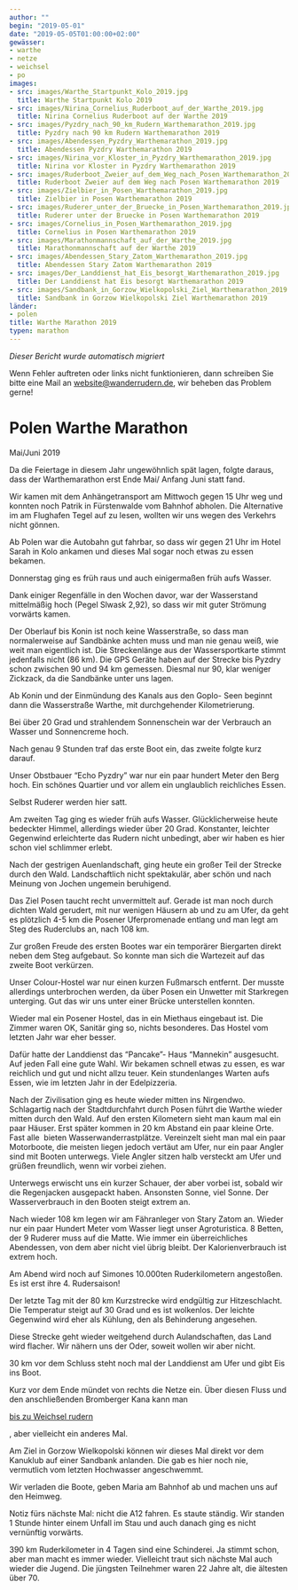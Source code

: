 ```yaml
---
author: ""
begin: "2019-05-01"
date: "2019-05-05T01:00:00+02:00"
gewässer:
- warthe
- netze
- weichsel
- po
images:
- src: images/Warthe_Startpunkt_Kolo_2019.jpg
  title: Warthe Startpunkt Kolo 2019
- src: images/Nirina_Cornelius_Ruderboot_auf_der_Warthe_2019.jpg
  title: Nirina Cornelius Ruderboot auf der Warthe 2019
- src: images/Pyzdry_nach_90_km_Rudern_Warthemarathon_2019.jpg
  title: Pyzdry nach 90 km Rudern Warthemarathon 2019
- src: images/Abendessen_Pyzdry_Warthemarathon_2019.jpg
  title: Abendessen Pyzdry Warthemarathon 2019
- src: images/Nirina_vor_Kloster_in_Pyzdry_Warthemarathon_2019.jpg
  title: Nirina vor Kloster in Pyzdry Warthemarathon 2019
- src: images/Ruderboot_Zweier_auf_dem_Weg_nach_Posen_Warthemarathon_2019.jpg
  title: Ruderboot Zweier auf dem Weg nach Posen Warthemarathon 2019
- src: images/Zielbier_in_Posen_Warthemarathon_2019.jpg
  title: Zielbier in Posen Warthemarathon 2019
- src: images/Ruderer_unter_der_Bruecke_in_Posen_Warthemarathon_2019.jpg
  title: Ruderer unter der Bruecke in Posen Warthemarathon 2019
- src: images/Cornelius_in_Posen_Warthemarathon_2019.jpg
  title: Cornelius in Posen Warthemarathon 2019
- src: images/Marathonmannschaft_auf_der_Warthe_2019.jpg
  title: Marathonmannschaft auf der Warthe 2019
- src: images/Abendessen_Stary_Zatom_Warthemarathon_2019.jpg
  title: Abendessen Stary Zatom Warthemarathon 2019
- src: images/Der_Landdienst_hat_Eis_besorgt_Warthemarathon_2019.jpg
  title: Der Landdienst hat Eis besorgt Warthemarathon 2019
- src: images/Sandbank_in_Gorzow_Wielkopolski_Ziel_Warthemarathon_2019.jpg
  title: Sandbank in Gorzow Wielkopolski Ziel Warthemarathon 2019
länder:
- polen
title: Warthe Marathon 2019
typen: marathon
---
```



*Dieser Bericht wurde automatisch migriert*

Wenn Fehler auftreten oder links nicht funktionieren, dann schreiben Sie bitte eine Mail an website@wanderrudern.de, wir beheben das Problem gerne!



# Polen Warthe Marathon


Mai/Juni 2019

Da die Feiertage in diesem Jahr ungewöhnlich spät lagen, folgte daraus, dass der Warthemarathon erst Ende Mai/ Anfang Juni statt fand.

Wir kamen mit dem Anhängetransport am Mittwoch gegen 15 Uhr weg und konnten noch Patrik in Fürstenwalde vom Bahnhof abholen. Die Alternative im am Flughafen Tegel auf zu lesen, wollten wir uns wegen des Verkehrs nicht gönnen.

Ab Polen war die Autobahn gut fahrbar, so dass wir gegen 21 Uhr im Hotel Sarah in Kolo ankamen und dieses Mal sogar noch etwas zu essen bekamen.

Donnerstag ging es früh raus und auch einigermaßen früh aufs Wasser.

Dank einiger Regenfälle in den Wochen davor, war der Wasserstand mittelmäßig hoch (Pegel Slwask 2,92), so dass wir mit guter Strömung vorwärts kamen.

Der Oberlauf bis Konin ist noch keine Wasserstraße, so dass man normalerweise auf Sandbänke achten muss und man nie genau weiß, wie weit man eigentlich ist. Die Streckenlänge aus der Wassersportkarte stimmt jedenfalls nicht (86 km). Die GPS Geräte haben auf der Strecke bis Pyzdry schon zwischen 90 und 94 km gemessen. Diesmal nur 90, klar weniger Zickzack, da die Sandbänke unter uns lagen.

Ab Konin und der Einmündung des Kanals aus den Goplo- Seen beginnt dann die Wasserstraße Warthe, mit durchgehender Kilometrierung.

Bei über 20 Grad und strahlendem Sonnenschein war der Verbrauch an Wasser und Sonnencreme hoch.

Nach genau 9 Stunden traf das erste Boot ein, das zweite folgte kurz darauf.

Unser Obstbauer “Echo Pyzdry” war nur ein paar hundert Meter den Berg hoch. Ein schönes Quartier und vor allem ein unglaublich reichliches Essen.

Selbst Ruderer werden hier satt.

Am zweiten Tag ging es wieder früh aufs Wasser. Glücklicherweise heute bedeckter Himmel, allerdings wieder über 20 Grad. Konstanter, leichter Gegenwind erleichterte das Rudern nicht unbedingt, aber wir haben es hier schon viel schlimmer erlebt.

Nach der gestrigen Auenlandschaft, ging heute ein großer Teil der Strecke durch den Wald. Landschaftlich nicht spektakulär, aber schön und nach Meinung von Jochen ungemein beruhigend.

Das Ziel Posen taucht recht unvermittelt auf. Gerade ist man noch durch dichten Wald gerudert, mit nur wenigen Häusern ab und zu am Ufer, da geht es plötzlich 4-5 km die Posener Uferpromenade entlang und man legt am Steg des Ruderclubs an, nach 108 km.

Zur großen Freude des ersten Bootes war ein temporärer Biergarten direkt neben dem Steg aufgebaut. So konnte man sich die Wartezeit auf das zweite Boot verkürzen.

Unser Colour-Hostel war nur einen kurzen Fußmarsch entfernt. Der musste allerdings unterbrochen werden, da über Posen ein Unwetter mit Starkregen unterging. Gut das wir uns unter einer Brücke unterstellen konnten.

Wieder mal ein Posener Hostel, das in ein Miethaus eingebaut ist. Die Zimmer waren OK, Sanitär ging so, nichts besonderes. Das Hostel vom letzten Jahr war eher besser.

Dafür hatte der Landdienst das “Pancake”- Haus “Mannekin” ausgesucht. Auf jeden Fall eine gute Wahl. Wir bekamen schnell etwas zu essen, es war reichlich und gut und nicht allzu teuer. Kein stundenlanges Warten aufs Essen, wie im letzten Jahr in der Edelpizzeria.

Nach der Zivilisation ging es heute wieder mitten ins Nirgendwo. Schlagartig nach der Stadtdurchfahrt durch Posen führt die Warthe wieder mitten durch den Wald. Auf den ersten Kilometern sieht man kaum mal ein paar Häuser. Erst später kommen in 20 km Abstand ein paar kleine Orte. Fast alle  bieten Wasserwanderrastplätze. Vereinzelt sieht man mal ein paar Motorboote, die meisten liegen jedoch vertäut am Ufer, nur ein paar Angler sind mit Booten unterwegs. Viele Angler sitzen halb versteckt am Ufer und grüßen freundlich, wenn wir vorbei ziehen.

Unterwegs erwischt uns ein kurzer Schauer, der aber vorbei ist, sobald wir die Regenjacken ausgepackt haben. Ansonsten Sonne, viel Sonne. Der Wasserverbrauch in den Booten steigt extrem an.

Nach wieder 108 km legen wir am Fähranleger von Stary Zatom an. Wieder nur ein paar Hundert Meter vom Wasser liegt unser Agroturistica. 8 Betten, der 9 Ruderer muss auf die Matte. Wie immer ein überreichliches Abendessen, von dem aber nicht viel übrig bleibt. Der Kalorienverbrauch ist extrem hoch.

Am Abend wird noch auf Simones 10.000ten Ruderkilometern angestoßen. Es ist erst ihre 4. Rudersaison!

Der letzte Tag mit der 80 km Kurzstrecke wird endgültig zur Hitzeschlacht. Die Temperatur steigt auf 30 Grad und es ist wolkenlos. Der leichte Gegenwind wird eher als Kühlung, den als Behinderung angesehen.

Diese Strecke geht wieder weitgehend durch Aulandschaften, das Land wird flacher. Wir nähern uns der Oder, soweit wollen wir aber nicht.

30 km vor dem Schluss steht noch mal der Landdienst am Ufer und gibt Eis ins Boot.

Kurz vor dem Ende mündet von rechts die Netze ein. Über diesen Fluss und den anschließenden Bromberger Kana kann man

[bis zu Weichsel rudern](/berichte/2019/masuren_berlin_09)

, aber vielleicht ein anderes Mal.

Am Ziel in Gorzow Wielkopolski können wir dieses Mal direkt vor dem Kanuklub auf einer Sandbank anlanden. Die gab es hier noch nie, vermutlich vom letzten Hochwasser angeschwemmt.

Wir verladen die Boote, geben Maria am Bahnhof ab und machen uns auf den Heimweg.

Notiz fürs nächste Mal: nicht die A12 fahren. Es staute ständig. Wir standen 1 Stunde hinter einem Unfall im Stau und auch danach ging es nicht vernünftig vorwärts.

390 km Ruderkilometer in 4 Tagen sind eine Schinderei. Ja stimmt schon, aber man macht es immer wieder. Vielleicht traut sich nächste Mal auch wieder die Jugend. Die jüngsten Teilnehmer waren 22 Jahre alt, die ältesten über 70.
